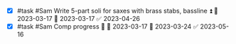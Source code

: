 - [x] #task #Sam Write 5-part soli for saxes with brass stabs, bassline ⏫ 🛫 2023-03-17 📅 2023-03-17 ✅ 2023-04-26
- [x] #task #Sam Comp progress 🔼 🛫 2023-03-17 📅 2023-03-24 ✅ 2023-05-16